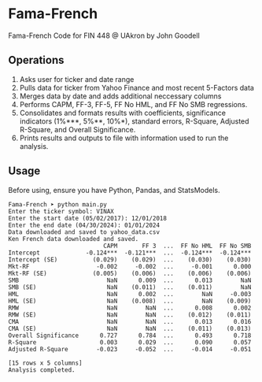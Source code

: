 # Fama-French
Fama-French Code for FIN 448 @ UAkron by John Goodell

## Operations
1. Asks user for ticker and date range
2. Pulls data for ticker from Yahoo Finance and most recent 5-Factors data
3. Merges data by date and adds additional neccessary columns
4. Performs CAPM, FF-3, FF-5, FF No HML, and FF No SMB regressions.
5. Consolidates and formats results with coefficients, significance indicators (1%\*\*\*, 5%\*\*, 10%\*), standard errors, R-Square, Adjusted R-Square, and Overall Significance.
6. Prints results and outputs to file with information used to run the analysis.

## Usage
Before using, ensure you have Python, Pandas, and StatsModels.

```
Fama-French ➤ python main.py
Enter the ticker symbol: VINAX
Enter the start date (05/02/2017): 12/01/2018
Enter the end date (04/30/2024): 01/01/2024
Data downloaded and saved to yahoo_data.csv
Ken French data downloaded and saved.
                           CAPM       FF 3  ...  FF No HML  FF No SMB
Intercept             -0.124***  -0.121***  ...  -0.124***  -0.124***
Intercept (SE)          (0.029)    (0.029)  ...    (0.030)    (0.030)
Mkt-RF                   -0.002     -0.002  ...     -0.001      0.000
Mkt-RF (SE)             (0.005)    (0.006)  ...    (0.006)    (0.006)
SMB                         NaN      0.009  ...      0.013        NaN
SMB (SE)                    NaN    (0.011)  ...    (0.011)        NaN
HML                         NaN      0.002  ...        NaN     -0.003
HML (SE)                    NaN    (0.008)  ...        NaN    (0.009)
RMW                         NaN        NaN  ...      0.008      0.002
RMW (SE)                    NaN        NaN  ...    (0.012)    (0.011)
CMA                         NaN        NaN  ...      0.013      0.016
CMA (SE)                    NaN        NaN  ...    (0.011)    (0.013)
Overall Significance      0.727      0.784  ...      0.493      0.718
R-Square                  0.003      0.029  ...      0.090      0.057
Adjusted R-Square        -0.023     -0.052  ...     -0.014     -0.051

[15 rows x 5 columns]
Analysis completed.
```
